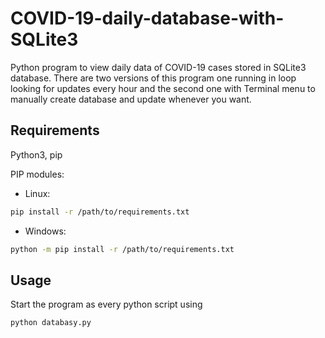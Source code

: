 # COVID-19-daily-database-with-SQLite3

Python program to view daily data of COVID-19 cases stored in SQLite3 database. There are two versions of this program one running in loop looking for updates every hour and the second one with Terminal menu to manually create database and update whenever you want.
 
## Requirements 

Python3, pip

PIP modules:
* Linux:

```bash
pip install -r /path/to/requirements.txt
```

* Windows:
```bash
python -m pip install -r /path/to/requirements.txt
```

## Usage 

Start the program as every python script using

```bash
python databasy.py
```

